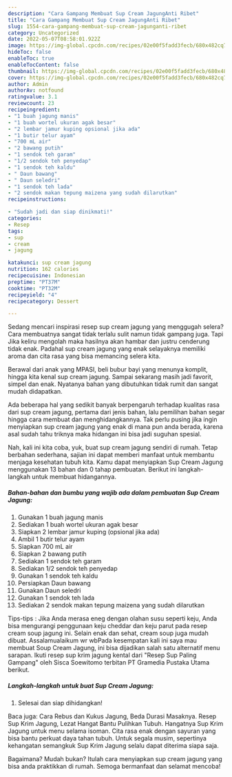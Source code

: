 ```yaml
---
description: "Cara Gampang Membuat Sup Cream JagungAnti Ribet"
title: "Cara Gampang Membuat Sup Cream JagungAnti Ribet"
slug: 1554-cara-gampang-membuat-sup-cream-jagunganti-ribet
category: Uncategorized
date: 2022-05-07T08:58:01.922Z
image: https://img-global.cpcdn.com/recipes/02e00f5fadd3fecb/680x482cq70/sup-cream-jagung-foto-resep-utama.jpg
hideToc: false
enableToc: true
enableTocContent: false
thumbnail: https://img-global.cpcdn.com/recipes/02e00f5fadd3fecb/680x482cq70/sup-cream-jagung-foto-resep-utama.jpg
cover: https://img-global.cpcdn.com/recipes/02e00f5fadd3fecb/680x482cq70/sup-cream-jagung-foto-resep-utama.jpg
author: Admin
authorAv: notfound
ratingvalue: 3.1
reviewcount: 23
recipeingredient:
- "1 buah jagung manis"
- "1 buah wortel ukuran agak besar"
- "2 lembar jamur kuping opsional jika ada"
- "1 butir telur ayam"
- "700 mL air"
- "2 bawang putih"
- "1 sendok teh garam"
- "1/2 sendok teh penyedap"
- "1 sendok teh kaldu"
- " Daun bawang"
- " Daun seledri"
- "1 sendok teh lada"
- "2 sendok makan tepung maizena yang sudah dilarutkan"
recipeinstructions:

- "Sudah jadi dan siap dinikmati!"
categories:
- Resep
tags:
- sup
- cream
- jagung

katakunci: sup cream jagung 
nutrition: 162 calories
recipecuisine: Indonesian
preptime: "PT37M"
cooktime: "PT32M"
recipeyield: "4"
recipecategory: Dessert

---
```



Sedang mencari inspirasi resep sup cream jagung yang menggugah selera? Cara membuatnya sangat tidak terlalu sulit namun tidak gampang juga. Tapi Jika keliru mengolah maka hasilnya akan hambar dan justru cenderung tidak enak. Padahal sup cream jagung yang enak selayaknya memiliki aroma dan cita rasa yang bisa memancing selera kita.


Berawal dari anak yang MPASI, beli bubur bayi yang menunya komplit, hingga kita kenal sup cream jagung. Sampai sekarang masih jadi favorit, simpel dan enak. Nyatanya bahan yang dibutuhkan tidak rumit dan sangat mudah didapatkan.

Ada beberapa hal yang sedikit banyak berpengaruh terhadap kualitas rasa dari sup cream jagung, pertama dari jenis bahan, lalu pemilihan bahan segar hingga cara membuat dan menghidangkannya. Tak perlu pusing jika ingin menyiapkan sup cream jagung yang enak di mana pun anda berada, karena asal sudah tahu triknya maka hidangan ini bisa jadi suguhan spesial.


Nah, kali ini kita coba, yuk, buat sup cream jagung sendiri di rumah. Tetap berbahan sederhana, sajian ini dapat memberi manfaat untuk membantu menjaga kesehatan tubuh kita. Kamu dapat menyiapkan Sup Cream Jagung menggunakan 13 bahan dan 0 tahap pembuatan. Berikut ini langkah-langkah untuk membuat hidangannya.

<!--inarticleads1-->

##### Bahan-bahan dan bumbu yang wajib ada dalam pembuatan Sup Cream Jagung:

1. Gunakan 1 buah jagung manis
1. Sediakan 1 buah wortel ukuran agak besar
1. Siapkan 2 lembar jamur kuping (opsional jika ada)
1. Ambil 1 butir telur ayam
1. Siapkan 700 mL air
1. Siapkan 2 bawang putih
1. Sediakan 1 sendok teh garam
1. Sediakan 1/2 sendok teh penyedap
1. Gunakan 1 sendok teh kaldu
1. Persiapkan  Daun bawang
1. Gunakan  Daun seledri
1. Gunakan 1 sendok teh lada
1. Sediakan 2 sendok makan tepung maizena yang sudah dilarutkan


Tips-tips : Jika Anda merasa eneg dengan olahan susu seperti keju, Anda bisa mengurangi penggunaan keju cheddar dan keju parut pada resep cream soup jagung ini. Selain enak dan sehat, cream soup juga mudah dibuat. Assalamualaikum wr wbPada kesempatan kali ini saya mau membuat Soup Cream Jagung, ini bisa dijadikan salah satu alternatif menu sarapan. Ikuti resep sup krim jagung kental dari &#34;Resep Sup Paling Gampang&#34; oleh Sisca Soewitomo terbitan PT Gramedia Pustaka Utama berikut. 

<!--inarticleads2-->

##### Langkah-langkah untuk buat Sup Cream Jagung:


1. Selesai dan siap dihidangkan!

Baca juga: Cara Rebus dan Kukus Jagung, Beda Durasi Masaknya. Resep Sup Krim Jagung, Lezat Hangat Bantu Pulihkan Tubuh. Hangatnya Sup Krim Jagung untuk menu selama isoman. Cita rasa enak dengan sayuran yang bisa bantu perkuat daya tahan tubuh. Untuk segala musim, sepertinya kehangatan semangkuk Sup Krim Jagung selalu dapat diterima siapa saja. 

Bagaimana? Mudah bukan? Itulah cara menyiapkan sup cream jagung yang bisa anda praktikkan di rumah. Semoga bermanfaat dan selamat mencoba!
